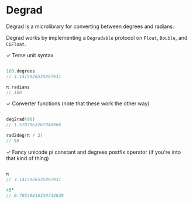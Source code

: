 # Degrad

Degrad is a microlibrary for converting between degrees and radians.

Degrad works by implementing a `Degradable` protocol on `Float`, `Double`, and `CGFloat`.

✓ Terse unit syntax

```swift

180.degrees
// 3.1415926535897931

π.radians
// 180

```

✓ Converter functions (note that these work the other way)

```swift

deg2rad(90)
// 1.5707963267948966

rad2deg(π / 2)
// 90

```

✓ Fancy unicode pi constant and degrees postfix operator (if you're into that kind of thing)

```swift

π
// 3.1415926535897931

45°
// 0.78539816339744828

```
